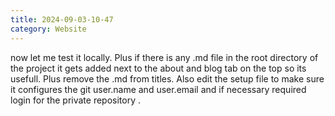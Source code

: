 ```yaml
---
title: 2024-09-03-10-47
category: Website
---
```


now let me test it locally. Plus if there is any .md file in the root directory of the project it gets added next to the about and blog tab on the top so its usefull. Plus remove the .md from titles. Also edit the setup file to make sure it configures the git user.name and user.email and if necessary required login for the private repository . 
